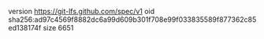 version https://git-lfs.github.com/spec/v1
oid sha256:ad97c4569f8882dc6a99d609b301f708e99f033835589f877362c85ed138174f
size 6651
